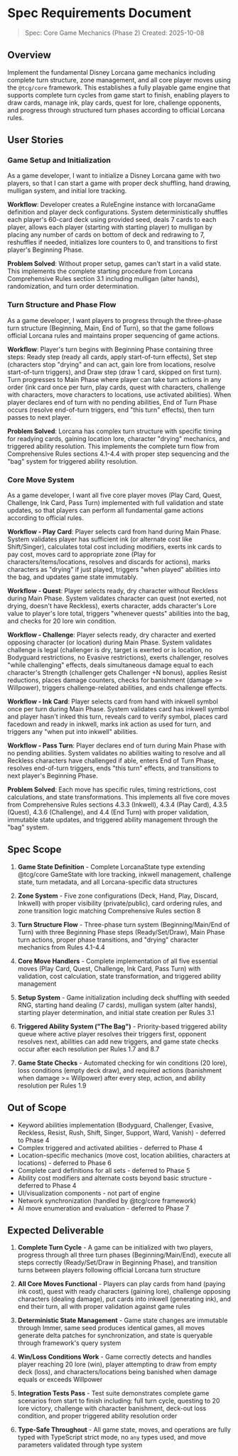 # Spec Requirements Document

> Spec: Core Game Mechanics (Phase 2)
> Created: 2025-10-08

## Overview

Implement the fundamental Disney Lorcana game mechanics including complete turn structure, zone management, and all core player moves using the `@tcg/core` framework. This establishes a fully playable game engine that supports complete turn cycles from game start to finish, enabling players to draw cards, manage ink, play cards, quest for lore, challenge opponents, and progress through structured turn phases according to official Lorcana rules.

## User Stories

### Game Setup and Initialization

As a game developer, I want to initialize a Disney Lorcana game with two players, so that I can start a game with proper deck shuffling, hand drawing, mulligan system, and initial lore tracking.

**Workflow**: Developer creates a RuleEngine instance with lorcanaGame definition and player deck configurations. System deterministically shuffles each player's 60-card deck using provided seed, deals 7 cards to each player, allows each player (starting with starting player) to mulligan by placing any number of cards on bottom of deck and redrawing to 7, reshuffles if needed, initializes lore counters to 0, and transitions to first player's Beginning Phase.

**Problem Solved**: Without proper setup, games can't start in a valid state. This implements the complete starting procedure from Lorcana Comprehensive Rules section 3.1 including mulligan (alter hands), randomization, and turn order determination.

### Turn Structure and Phase Flow

As a game developer, I want players to progress through the three-phase turn structure (Beginning, Main, End of Turn), so that the game follows official Lorcana rules and maintains proper sequencing of game actions.

**Workflow**: Player's turn begins with Beginning Phase containing three steps: Ready step (ready all cards, apply start-of-turn effects), Set step (characters stop "drying" and can act, gain lore from locations, resolve start-of-turn triggers), and Draw step (draw 1 card, skipped on first turn). Turn progresses to Main Phase where player can take turn actions in any order (ink card once per turn, play cards, quest with characters, challenge with characters, move characters to locations, use activated abilities). When player declares end of turn with no pending abilities, End of Turn Phase occurs (resolve end-of-turn triggers, end "this turn" effects), then turn passes to next player.

**Problem Solved**: Lorcana has complex turn structure with specific timing for readying cards, gaining location lore, character "drying" mechanics, and triggered ability resolution. This implements the complete turn flow from Comprehensive Rules sections 4.1-4.4 with proper step sequencing and the "bag" system for triggered ability resolution.

### Core Move System

As a game developer, I want all five core player moves (Play Card, Quest, Challenge, Ink Card, Pass Turn) implemented with full validation and state updates, so that players can perform all fundamental game actions according to official rules.

**Workflow - Play Card**: Player selects card from hand during Main Phase. System validates player has sufficient ink (or alternate cost like Shift/Singer), calculates total cost including modifiers, exerts ink cards to pay cost, moves card to appropriate zone (Play for characters/items/locations, resolves and discards for actions), marks characters as "drying" if just played, triggers "when played" abilities into the bag, and updates game state immutably.

**Workflow - Quest**: Player selects ready, dry character without Reckless during Main Phase. System validates character can quest (not exerted, not drying, doesn't have Reckless), exerts character, adds character's Lore value to player's lore total, triggers "whenever quests" abilities into the bag, and checks for 20 lore win condition.

**Workflow - Challenge**: Player selects ready, dry character and exerted opposing character (or location) during Main Phase. System validates challenge is legal (challenger is dry, target is exerted or is location, no Bodyguard restrictions, no Evasive restrictions), exerts challenger, resolves "while challenging" effects, deals simultaneous damage equal to each character's Strength (challenger gets Challenger +N bonus), applies Resist reductions, places damage counters, checks for banishment (damage >= Willpower), triggers challenge-related abilities, and ends challenge effects.

**Workflow - Ink Card**: Player selects card from hand with inkwell symbol once per turn during Main Phase. System validates card has inkwell symbol and player hasn't inked this turn, reveals card to verify symbol, places card facedown and ready in inkwell, marks ink action as used for turn, and triggers any "when put into inkwell" abilities.

**Workflow - Pass Turn**: Player declares end of turn during Main Phase with no pending abilities. System validates no abilities waiting to resolve and all Reckless characters have challenged if able, enters End of Turn Phase, resolves end-of-turn triggers, ends "this turn" effects, and transitions to next player's Beginning Phase.

**Problem Solved**: Each move has specific rules, timing restrictions, cost calculations, and state transformations. This implements all five core moves from Comprehensive Rules sections 4.3.3 (Inkwell), 4.3.4 (Play Card), 4.3.5 (Quest), 4.3.6 (Challenge), and 4.4 (End Turn) with proper validation, immutable state updates, and triggered ability management through the "bag" system.

## Spec Scope

1. **Game State Definition** - Complete LorcanaState type extending @tcg/core GameState with lore tracking, inkwell management, challenge state, turn metadata, and all Lorcana-specific data structures

2. **Zone System** - Five zone configurations (Deck, Hand, Play, Discard, Inkwell) with proper visibility (private/public), card ordering rules, and zone transition logic matching Comprehensive Rules section 8

3. **Turn Structure Flow** - Three-phase turn system (Beginning/Main/End of Turn) with three Beginning Phase steps (Ready/Set/Draw), Main Phase turn actions, proper phase transitions, and "drying" character mechanics from Rules 4.1-4.4

4. **Core Move Handlers** - Complete implementation of all five essential moves (Play Card, Quest, Challenge, Ink Card, Pass Turn) with validation, cost calculation, state transformation, and triggered ability management

5. **Setup System** - Game initialization including deck shuffling with seeded RNG, starting hand dealing (7 cards), mulligan system (alter hands), starting player determination, and initial state creation per Rules 3.1

6. **Triggered Ability System ("The Bag")** - Priority-based triggered ability queue where active player resolves their triggers first, opponent resolves next, abilities can add new triggers, and game state checks occur after each resolution per Rules 1.7 and 8.7

7. **Game State Checks** - Automated checking for win conditions (20 lore), loss conditions (empty deck draw), and required actions (banishment when damage >= Willpower) after every step, action, and ability resolution per Rules 1.9

## Out of Scope

- Keyword abilities implementation (Bodyguard, Challenger, Evasive, Reckless, Resist, Rush, Shift, Singer, Support, Ward, Vanish) - deferred to Phase 4
- Complex triggered and activated abilities - deferred to Phase 4
- Location-specific mechanics (move cost, location abilities, characters at locations) - deferred to Phase 6
- Complete card definitions for all sets - deferred to Phase 5
- Ability cost modifiers and alternate costs beyond basic structure - deferred to Phase 4
- UI/visualization components - not part of engine
- Network synchronization (handled by @tcg/core framework)
- AI move enumeration and evaluation - deferred to Phase 7

## Expected Deliverable

1. **Complete Turn Cycle** - A game can be initialized with two players, progress through all three turn phases (Beginning/Main/End), execute all steps correctly (Ready/Set/Draw in Beginning Phase), and transition turns between players following official Lorcana turn structure

2. **All Core Moves Functional** - Players can play cards from hand (paying ink cost), quest with ready characters (gaining lore), challenge opposing characters (dealing damage), put cards into inkwell (generating ink), and end their turn, all with proper validation against game rules

3. **Deterministic State Management** - Game state changes are immutable through Immer, same seed produces identical games, all moves generate delta patches for synchronization, and state is queryable through framework's query system

4. **Win/Loss Conditions Work** - Game correctly detects and handles player reaching 20 lore (win), player attempting to draw from empty deck (loss), and characters/locations being banished when damage equals or exceeds Willpower

5. **Integration Tests Pass** - Test suite demonstrates complete game scenarios from start to finish including: full turn cycle, questing to 20 lore victory, challenge with character banishment, deck-out loss condition, and proper triggered ability resolution order

6. **Type-Safe Throughout** - All game state, moves, and operations are fully typed with TypeScript strict mode, no `any` types used, and move parameters validated through type system

